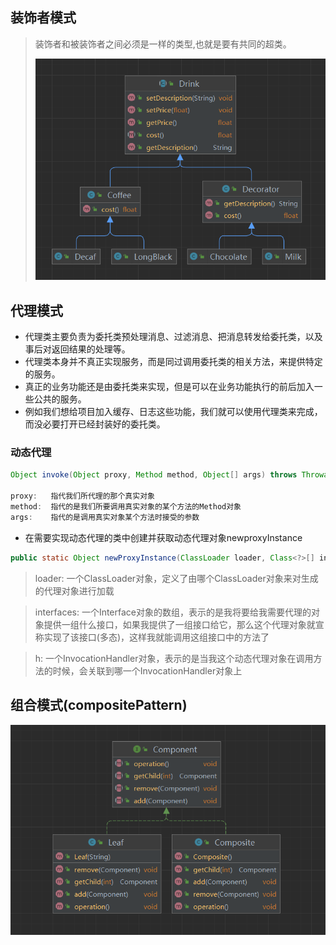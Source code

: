 ## 装饰者模式
> 装饰者和被装饰者之间必须是一样的类型,也就是要有共同的超类。
> 
>![img.png](img.png)

## 代理模式
- 代理类主要负责为委托类预处理消息、过滤消息、把消息转发给委托类，以及事后对返回结果的处理等。
- 代理类本身并不真正实现服务，而是同过调用委托类的相关方法，来提供特定的服务。
- 真正的业务功能还是由委托类来实现，但是可以在业务功能执行的前后加入一些公共的服务。
- 例如我们想给项目加入缓存、日志这些功能，我们就可以使用代理类来完成，而没必要打开已经封装好的委托类。

### 动态代理
```java
Object invoke(Object proxy, Method method, Object[] args) throws Throwable
 
proxy:   指代我们所代理的那个真实对象
method:  指代的是我们所要调用真实对象的某个方法的Method对象
args:    指代的是调用真实对象某个方法时接受的参数

```

- 在需要实现动态代理的类中创建并获取动态代理对象newproxyInstance

```java
public static Object newProxyInstance(ClassLoader loader, Class<?>[] interfaces, InvocationHandler h) throws IllegalArgumentException
```
> loader:
> 一个ClassLoader对象，定义了由哪个ClassLoader对象来对生成的代理对象进行加载
 
> interfaces:
> 一个Interface对象的数组，表示的是我将要给我需要代理的对象提供一组什么接口，如果我提供了一组接口给它，那么这个代理对象就宣称实现了该接口(多态)，这样我就能调用这组接口中的方法了
 
> h:
> 一个InvocationHandler对象，表示的是当我这个动态代理对象在调用方法的时候，会关联到哪一个InvocationHandler对象上

## 组合模式(compositePattern)
![img_1.png](img_1.png)
